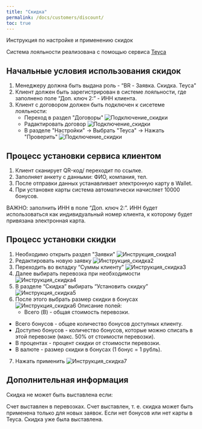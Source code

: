 ```yaml
---
title: "Скидка"
permalink: /docs/customers/discount/
toc: true
---
```


Инструкция по настройке и применению скидок

Система лояльности реализована с помощью сервиса [Teyca](https://lk.teyca.ru/system/account)

## Начальные условия использования скидок

1. Менеджеру должна быть выдана роль - “BR - Заявка. Скидка. Teyca"
2. Клиент должен быть зарегистрирован в системе лояльности, где заполнено поле “Доп. ключ 2:” - ИНН клиента.
3. Клиент с договором должен быть подключен к сисетеме лояльности:
    - Переход в раздел "Договоры" ![Подключение_скидки](../images/discount/discount_connect1.png)
    - Радактировать договор ![Подключение_скидки](../images/discount/discount_connect2.png)
    - В разделе "Настройки" -> Выбрать "Teyca" -> Нажать "Проверить" ![Подключение_скидки](../images/discount/discount_connect3.png)

## Процесс установки сервиса клиентом

1. Клиент сканирует QR-код/ переходит по ссылке.
2. Заполняет анкету с данными: ФИО, компания, тел.
3. После отправки данных устанавливает электронную карту в Wallet.
4. При установке карты система автоматически начисляет 10000 бонусов.

ВАЖНО: заполнить ИНН в поле “Доп. ключ 2:”. ИНН будет использоваться как индивидуальный номер клиента, к которому будет привязана электронная карта.

## Процесс установки скидки

1. Необходимо открыть раздел "Заявки" ![Инструкция_скидка1](../images/discount/instructions_discount1.png)
2. Редактировать новую заявку ![Инструкция_скидка2](../images/discount/instructions_discount2.png)
3. Переходить во вкладку “Суммы клиенту” ![Инструкция_скидка3](../images/discount/instructions_discount3.png)
4. Далее выбирать перевозка при необходимости ![Инструкция_скидка4](../images/discount/instructions_discount4.png)
5. В разделе “Скидка” выбирать “Установить скидку” ![Инструкция_скидка5](../images/discount/instructions_discount5.png)
6. После этого выбрать размер скидки в бонусах ![Инструкция_скидка6](../images/discount/instructions_discount6.png)
    Описание полей:
    -  Всего (B) - общая стоимость перевозки.
 -  Всего бонусов - общее количество бонусов доступных клиенту.
 -  Доступно бонусов - количество бонусов, которые можно списать в этой перевозке (макс. 50% от стоимости перевозки).
 -  В процентах - процент скидки от стоимости перевозки.
 -  В валюте - размер скидки в бонусах (1 бонус = 1 рубль).
7. Нажать применить ![Инструкция_скидка7](../images/discount/instructions_discount7.png)

## Дополнительная информация

Скидка не может быть выставлена если:

Счет выставлен в перевозках.
Счет выставлен, т. е. скидка может быть применена  только для новых заявок.
Если нет бонусов или нет карты в Teyca.
Скидка уже была выставлена.
